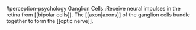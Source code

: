 #perception-psychology 
Ganglion Cells::Receive neural impulses in the retina from [[bipolar cells]]. The [[axon|axons]] of the ganglion cells bundle together to form the [[optic nerve]].
